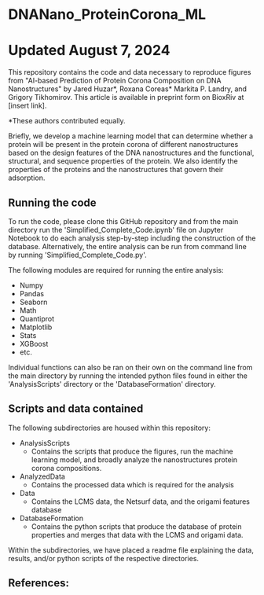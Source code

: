 # DNANano_ProteinCorona_ML

Updated August 7, 2024
==================

This repository contains the code and data necessary to reproduce figures from "AI-based Prediction of Protein Corona Composition on DNA Nanostructures" by Jared Huzar*, Roxana Coreas* Markita P. Landry, and Grigory Tikhomirov. This article is available in preprint form on BioxRiv at [insert link].

*These authors contributed equally.

Briefly, we develop a machine learning model that can determine whether a protein will be present in the protein corona of different nanostructures based on the design features of the DNA nanostructures and the functional, structural, and sequence properties of the protein. We also identify the properties of the proteins and the nanostructures that govern their adsorption.

## Running the code

To run the code, please clone this GitHub repository and from the main directory run the 'Simplified_Complete_Code.ipynb' file on Jupyter Notebook to do each analysis step-by-step including the construction of the database. Alternatively, the entire analysis can be run from command line by running  'Simplified_Complete_Code.py'.

The following modules are required for running the entire analysis:
- Numpy
- Pandas
- Seaborn
- Math
- Quantiprot
- Matplotlib
- Stats
- XGBoost
- etc.

Individual functions can also be ran on their own on the command line from the main directory by running the intended python files found in either the 'AnalysisScripts' directory or the 'DatabaseFormation' directory.

## Scripts and data contained

The following subdirectories are housed within this repository:
- AnalysisScripts
	- Contains the scripts that produce the figures, run the machine learning model, and broadly analyze the nanostructures protein corona compositions.
- AnalyzedData
	- Contains the processed data which is required for the analysis
- Data
	- Contains the LCMS data, the Netsurf data, and the origami features database
- DatabaseFormation
	- Contains the python scripts that produce the database of protein properties and merges that data with the LCMS and origami data.


Within the subdirectories, we have placed a readme file explaining the data, results, and/or python scripts of the respective directories.

## References:
